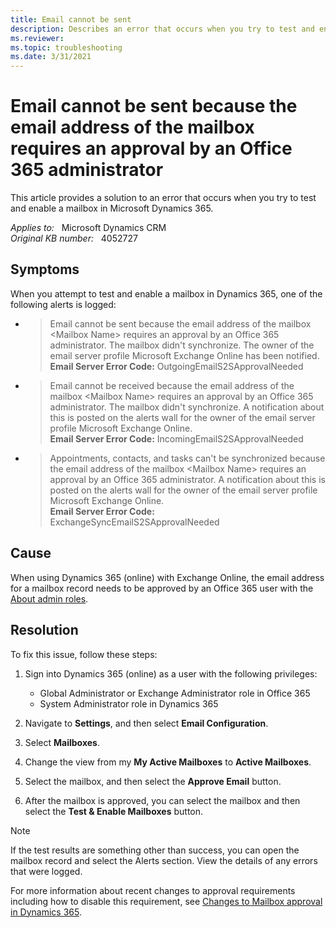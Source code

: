 ```yaml
---
title: Email cannot be sent
description: Describes an error that occurs when you try to test and enable a mailbox in Microsoft Dynamics 365.
ms.reviewer: 
ms.topic: troubleshooting
ms.date: 3/31/2021
---
```

# Email cannot be sent because the email address of the mailbox requires an approval by an Office 365 administrator

This article provides a solution to an error that occurs when you try to test and enable a mailbox in Microsoft Dynamics 365.

_Applies to:_ &nbsp; Microsoft Dynamics CRM  
_Original KB number:_ &nbsp; 4052727

## Symptoms

When you attempt to test and enable a mailbox in Dynamics 365, one of the following alerts is logged:

- > Email cannot be sent because the email address of the mailbox \<Mailbox Name> requires an approval by an Office 365 administrator. The mailbox didn't synchronize. The owner of the email server profile Microsoft Exchange Online  has been notified.  
**Email Server Error Code:**  OutgoingEmailS2SApprovalNeeded

- > Email cannot be received because the email address of the mailbox \<Mailbox Name> requires an approval by an Office 365 administrator. The mailbox didn't synchronize. A notification about this is posted on the alerts wall for the owner of the email server profile Microsoft Exchange Online.  
**Email Server Error Code:**  IncomingEmailS2SApprovalNeeded

- > Appointments, contacts, and tasks can't be synchronized because the email address of the mailbox \<Mailbox Name> requires an approval by an Office 365 administrator. A notification about this is posted on the alerts wall for the owner of the email server profile Microsoft Exchange Online.  
**Email Server Error Code:**  ExchangeSyncEmailS2SApprovalNeeded

## Cause

When using Dynamics 365 (online) with Exchange Online, the email address for a mailbox record needs to be approved by an Office 365 user with the [About admin roles](/microsoft-365/admin/add-users/about-admin-roles).

## Resolution

To fix this issue, follow these steps:

1. Sign into Dynamics 365 (online) as a user with the following privileges:

    - Global Administrator or Exchange Administrator role in Office 365
    - System Administrator role in Dynamics 365

1. Navigate to **Settings**, and then select **Email Configuration**.
1. Select **Mailboxes**.
1. Change the view from my **My Active Mailboxes** to **Active Mailboxes**.
1. Select the mailbox, and then select the **Approve Email** button.
1. After the mailbox is approved, you can select the mailbox and then select the **Test & Enable Mailboxes**  button.

> [!NOTE]
> If the test results are something other than success, you can open the mailbox record and select the Alerts section. View the details of any errors that were logged.

For more information about recent changes to approval requirements including how to disable this requirement, see [Changes to Mailbox approval in Dynamics 365](https://support.microsoft.com/help/4506139/).
